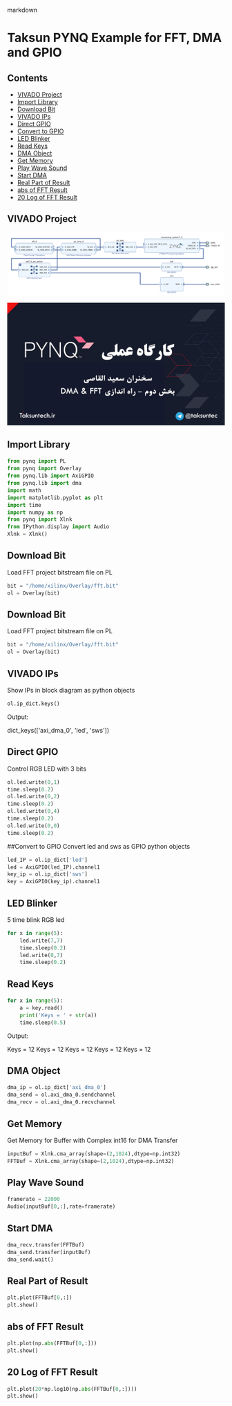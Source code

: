 markdown
# Taksun PYNQ Example for FFT, DMA and GPIO 

## Contents
* [VIVADO Project](#vivado-project)
* [Import Library](#import-library)
* [Download Bit](#download-bit)
* [VIVADO IPs](#vivado-ips)
* [Direct GPIO](#direct-gpio)
* [Convert to GPIO](#convert-to-gpio)
* [LED Blinker](#led-blinker)
* [Read Keys](#read-keys)
* [DMA Object](#dma-object)
* [Get Memory](#get-memory)
* [Play Wave Sound](#play-wave-sound)
* [Start DMA](#start-dma)
* [Real Part of Result](#real-part-of-result)
* [abs of FFT Result](#abs-of-fft-result)
* [20 Log of FFT Result](#20-log-of-fft-result)

## VIVADO Project
![Block Diagram](block1.png)

[![show workshop on youtube](PYNQ2.mp4_snapshot_00.01.542.jpg)](https://youtu.be/a1qhj8baiU4)

## Import Library
```python
from pynq import PL
from pynq import Overlay
from pynq.lib import AxiGPIO
from pynq.lib import dma
import math
import matplotlib.pyplot as plt
import time
import numpy as np
from pynq import Xlnk
from IPython.display import Audio
Xlnk = Xlnk()
```

## Download Bit
Load FFT project bitstream file on PL


```python
bit = "/home/xilinx/Overlay/fft.bit"
ol = Overlay(bit)
```


## Download Bit
Load FFT project bitstream file on PL

```python
bit = "/home/xilinx/Overlay/fft.bit"
ol = Overlay(bit)
```

## VIVADO IPs
Show IPs in block diagram as python objects

```python
ol.ip_dict.keys()
```
Output:

dict_keys(['axi_dma_0', 'led', 'sws'])
## Direct GPIO
Control RGB LED with 3 bits

```python
ol.led.write(0,1)
time.sleep(0.2)
ol.led.write(0,2)
time.sleep(0.2)
ol.led.write(0,4)
time.sleep(0.2)
ol.led.write(0,0)
time.sleep(0.2)
```
##Convert to GPIO
Convert led and sws as GPIO python objects

```python
led_IP = ol.ip_dict['led']
led = AxiGPIO(led_IP).channel1
key_ip = ol.ip_dict['sws']
key = AxiGPIO(key_ip).channel1
```
## LED Blinker
5 time blink RGB led

```python
for x in range(5):
    led.write(7,7)
    time.sleep(0.2)
    led.write(0,7)
    time.sleep(0.2)
```

## Read Keys
```python
for x in range(5):
    a = key.read()
    print('Keys = ' + str(a))
    time.sleep(0.5)
```
Output:

Keys = 12
Keys = 12
Keys = 12
Keys = 12
Keys = 12
## DMA Object
```python
dma_ip = ol.ip_dict['axi_dma_0']
dma_send = ol.axi_dma_0.sendchannel
dma_recv = ol.axi_dma_0.recvchannel
```
## Get Memory
Get Memory for Buffer with Complex int16 for DMA Transfer

```python
inputBuf = Xlnk.cma_array(shape=(2,1024),dtype=np.int32)
FFTBuf = Xlnk.cma_array(shape=(2,1024),dtype=np.int32)
```
## Play Wave Sound
```python
framerate = 22000
Audio(inputBuf[0,:],rate=framerate)
```
## Start DMA
```python
dma_recv.transfer(FFTBuf)
dma_send.transfer(inputBuf)
dma_send.wait()
```
## Real Part of Result
```python
plt.plot(FFTBuf[0,:])
plt.show()
```
## abs of FFT Result
```python
plt.plot(np.abs(FFTBuf[0,:]))
plt.show()
```
## 20 Log of FFT Result
```python
plt.plot(20*np.log10(np.abs(FFTBuf[0,:])))
plt.show()
```
